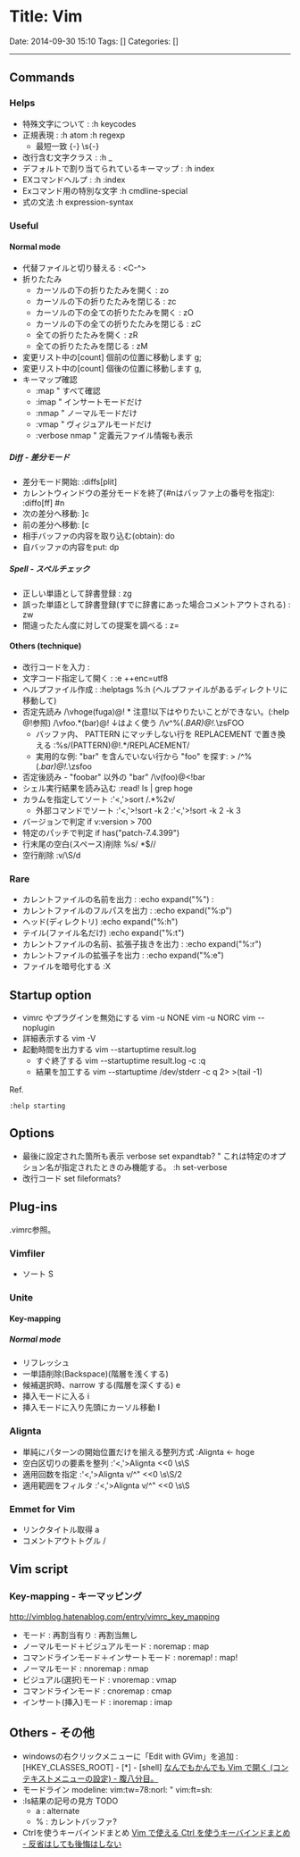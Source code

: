 # Title: Vim

Date: 2014-09-30 15:10
Tags: []
Categories: []

---

## Commands

### Helps

* 特殊文字について :
        :h keycodes
* 正規表現 :
        :h atom
        :h regexp
    * 最短一致
            {-}
            \s{-}
* 改行含む文字クラス :
        :h \_
* デフォルトで割り当てられているキーマップ :
        :h index
* EXコマンドヘルプ :
        :h :index
* Exコマンド用の特別な文字
        :h cmdline-special
* 式の文法
        :h expression-syntax

### Useful

#### Normal mode

* 代替ファイルと切り替える :
        <C-^>
* 折りたたみ
    * カーソルの下の折りたたみを開く :
            zo
    * カーソルの下の折りたたみを閉じる :
            zc
    * カーソルの下の全ての折りたたみを開く :
            zO
    * カーソルの下の全ての折りたたみを閉じる :
            zC
    * 全ての折りたたみを開く :
            zR
    * 全ての折りたたみを閉じる :
            zM
* 変更リスト中の[count] 個前の位置に移動します
        g;
* 変更リスト中の[count] 個後の位置に移動します
        g,
* キーマップ確認
    * :map " すべて確認
    * :imap " インサートモードだけ
    * :nmap " ノーマルモードだけ
    * :vmap " ヴィジュアルモードだけ
    * :verbose nmap " 定義元ファイル情報も表示

##### Diff - 差分モード

* 差分モード開始:
        :diffs[plit]
* カレントウィンドウの差分モードを終了(#nはバッファ上の番号を指定):
        :diffo[ff] #n
* 次の差分へ移動:
        ]c
* 前の差分へ移動:
        [c
* 相手バッファの内容を取り込む(obtain):
        do
* 自バッファの内容をput:
        dp

##### Spell - スペルチェック

* 正しい単語として辞書登録 :
        zg
* 誤った単語として辞書登録(すでに辞書にあった場合コメントアウトされる) :
        zw
* 間違ったたん度に対しての提案を調べる :
        z=

#### Others (technique)

* 改行コードを入力 :
        <C-v><C-m>
* 文字コード指定して開く :
        :e ++enc=utf8
* ヘルプファイル作成 :
        :helptags %:h (ヘルプファイルがあるディレクトリに移動して)
* 否定先読み
        /\vhoge(fuga)@!
        \* 注意!以下はやりたいことができない。(:help @!参照)
        /\vfoo.*(bar)@!
        ↓はよく使う
        /\v^\%(.*BAR)@!.*\zsFOO
    * バッファ内、 PATTERN にマッチしない行を REPLACEMENT で置き換える
            :%s/\(PATTERN\)\@!.*/REPLACEMENT/
    * 実用的な例: "bar" を含んでいない行から "foo" を探す: >
            /^\%(.*bar\)\@!.*\zsfoo
* 否定後読み - "foobar" 以外の "bar"
        /\v(foo)@<!bar
* シェル実行結果を読み込む
        :read! ls | grep hoge
* カラムを指定してソート
        :'<,'>sort /.*\%2v/
    * 外部コマンドでソート
            :'<,'>!sort -k 2
            :'<,'>!sort -k 2 -k 3
* バージョンで判定
        if v:version > 700
* 特定のパッチで判定
        if has("patch-7.4.399")
* 行末尾の空白(スペース)削除
        %s/ *$//
* 空行削除
        :v/\S/d

### Rare

* カレントファイルの名前を出力 :
        :echo expand("%") :
* カレントファイルのフルパスを出力 :
        :echo expand("%:p")
* ヘッド(ディレクトリ)
        :echo expand("%:h")
* テイル(ファイル名だけ)
        :echo expand("%:t")
* カレントファイルの名前、拡張子抜きを出力 :
        :echo expand("%:r")
* カレントファイルの拡張子を出力 :
        :echo expand("%:e")
* ファイルを暗号化する
        :X

## Startup option

* vimrc やプラグインを無効にする
        vim -u NONE
        vim -u NORC
        vim --noplugin
* 詳細表示する
        vim -V
* 起動時間を出力する
        vim --startuptime result.log
    * すぐ終了する
        vim --startuptime result.log -c :q
    * 結果を加工する
        vim --startuptime /dev/stderr -c q 2> >(tail -1)

Ref.

    :help starting

## Options

* 最後に設定された箇所も表示
        verbose set expandtab?
        " これは特定のオプション名が指定されたときのみ機能する。 :h set-verbose
* 改行コード
        set fileformats?

## Plug-ins

.vimrc参照。

### Vimfiler

* ソート
        S

### Unite

#### Key-mapping

##### Normal mode

* リフレッシュ
        <C-l>
* 一単語削除(Backspace)(階層を浅くする)
        <C-h>
* 候補選択時、narrow する(階層を深くする)
        e
* 挿入モードに入る
        i
* 挿入モードに入り先頭にカーソル移動
        I

### Alignta

* 単純にパターンの開始位置だけを揃える整列方式
        :Alignta <- hoge
* 空白区切りの要素を整列
        :'<,'>Alignta <<0 \s\S
* 適用回数を指定
        :'<,'>Alignta v/^" <<0 \s\S/2
* 適用範囲をフィルタ
        :'<,'>Alignta v/^" <<0 \s\S

### Emmet for Vim

* リンクタイトル取得
        <C-y>a
* コメントアウトトグル
        <C-y>/

## Vim script

### Key-mapping - キーマッピング

<http://vimblog.hatenablog.com/entry/vimrc_key_mapping>

* モード                                 : 再割当有り : 再割当無し
* ノーマルモード＋ビジュアルモード       : noremap    : map
* コマンドラインモード＋インサートモード : noremap!   : map!
* ノーマルモード                         : nnoremap   : nmap
* ビジュアル(選択)モード                 : vnoremap   : vmap
* コマンドラインモード                   : cnoremap   : cmap
* インサート(挿入)モード                 : inoremap   : imap

## Others - その他

* windowsの右クリックメニューに「Edit with GVim」を追加 :
        [HKEY_CLASSES_ROOT] - [*] - [shell]
    [なんでもかんでも Vim で開く (コンテキストメニューの設定) - 腹八分目。](http://d.hatena.ne.jp/masaking/20070803/1186105654)
* モードライン modeline:
        vim:tw=78:norl:
        <!-- vim:set ft=markdown: -->
        " vim:ft=sh:
* :ls結果の記号の見方 TODO
    * a : alternate
    * % : カレントバッファ?
* Ctrlを使うキーバインドまとめ
    [Vim で使える Ctrl を使うキーバインドまとめ - 反省はしても後悔はしない](http://cohama.hateblo.jp/entry/20121023/1351003586)

